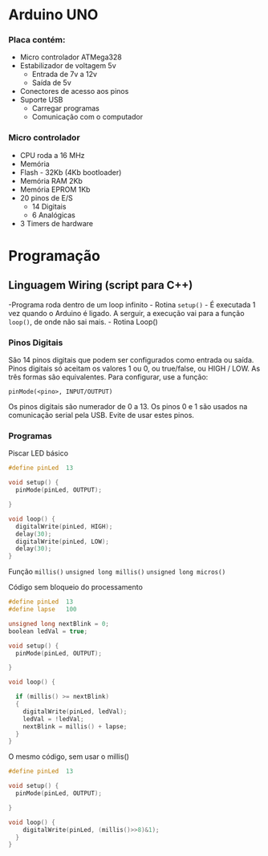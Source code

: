 # Arduino UNO

### Placa contém:
- Micro controlador ATMega328
- Estabilizador de voltagem 5v
	- Entrada de 7v a 12v
	- Saída de 5v
- Conectores de acesso aos pinos
- Suporte USB
	- Carregar programas
	- Comunicação com o computador

### Micro controlador
- CPU roda a 16 MHz
- Memória
- Flash - 32Kb (4Kb bootloader)
- Memória RAM 2Kb
- Memória EPROM 1Kb
- 20 pinos de E/S
	- 14 Digitais
	- 6 Analógicas
- 3 Timers de hardware

# Programação

## Linguagem Wiring (script para C++)

-Programa roda dentro de um loop infinito
	- Rotina `setup()`
		- É executada 1 vez quando o Arduino é ligado. A serguir, a execução vai para a função `loop()`, de onde não sai mais.
	- Rotina Loop()

### Pinos Digitais
São 14 pinos digitais que podem ser configurados como entrada ou saída.
Pinos digitais só aceitam os valores 1 ou 0, ou true/false, ou HIGH / LOW. As três formas são equivalentes.
Para configurar, use a função:

`pinMode(<pino>, INPUT/OUTPUT)`

Os pinos digitais são numerador de 0 a 13.
Os pinos 0 e 1 são usados na comunicação serial pela USB. Evite de usar estes pinos.

### Programas


Piscar LED básico
```c
#define pinLed  13

void setup() {
  pinMode(pinLed, OUTPUT);

}

void loop() {
  digitalWrite(pinLed, HIGH);
  delay(30);
  digitalWrite(pinLed, LOW);
  delay(30);
}
```

Função `millis()`
`unsigned long millis()`
`unsigned long micros()`

Código sem bloqueio do processamento
```c
#define pinLed  13
#define lapse   100

unsigned long nextBlink = 0;
boolean ledVal = true;

void setup() {
  pinMode(pinLed, OUTPUT);

}

void loop() {

  if (millis() >= nextBlink)
  {
    digitalWrite(pinLed, ledVal);
    ledVal = !ledVal;
    nextBlink = millis() + lapse;
  }
}
```

O mesmo código, sem  usar o millis()
```c
#define pinLed  13

void setup() {
  pinMode(pinLed, OUTPUT);

}

void loop() {
    digitalWrite(pinLed, (millis()>>8)&1);
  }
}
```
<!--stackedit_data:
eyJoaXN0b3J5IjpbLTY5NjMxODE1NSwtMTg4MjIxNDg2OCwtMT
I2MzkxNzc3MiwyNDQ0NjM2NjgsLTEzMjc4MjkzODQsNTkxNTYz
OTAwXX0=
-->